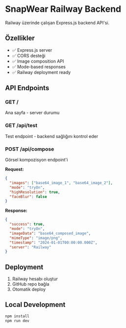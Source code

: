 # SnapWear Railway Backend

Railway üzerinde çalışan Express.js backend API'si.

## Özellikler

- ✅ Express.js server
- ✅ CORS desteği
- ✅ Image composition API
- ✅ Mode-based responses
- ✅ Railway deployment ready

## API Endpoints

### GET /
Ana sayfa - server durumu

### GET /api/test
Test endpoint - backend sağlığını kontrol eder

### POST /api/compose
Görsel kompozisyon endpoint'i

**Request:**
```json
{
  "images": ["base64_image_1", "base64_image_2"],
  "mode": "tryOn",
  "highResolution": true,
  "faceBlur": false
}
```

**Response:**
```json
{
  "success": true,
  "mode": "tryOn",
  "imageData": "base64_composed_image",
  "mimeType": "image/png",
  "timestamp": "2024-01-01T00:00:00.000Z",
  "server": "Railway"
}
```

## Deployment

1. Railway hesabı oluştur
2. GitHub repo bağla
3. Otomatik deploy

## Local Development

```bash
npm install
npm run dev
``` 